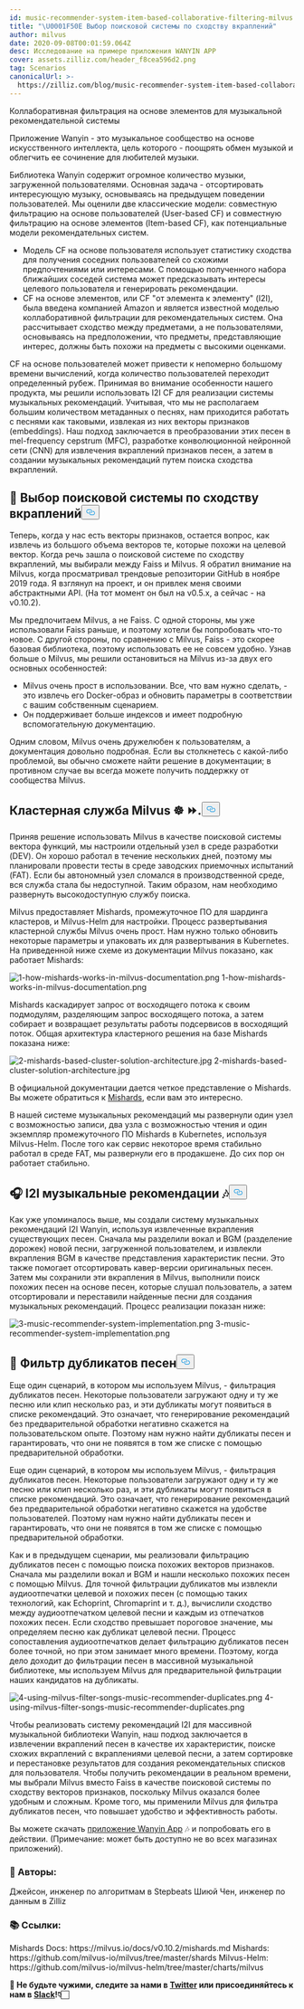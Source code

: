 ```yaml
---
id: music-recommender-system-item-based-collaborative-filtering-milvus.md
title: "\U0001F50E Выбор поисковой системы по сходству вкраплений"
author: milvus
date: 2020-09-08T00:01:59.064Z
desc: Исследование на примере приложения WANYIN APP
cover: assets.zilliz.com/header_f8cea596d2.png
tag: Scenarios
canonicalUrl: >-
  https://zilliz.com/blog/music-recommender-system-item-based-collaborative-filtering-milvus
---
```

<custom-h1>Коллаборативная фильтрация на основе элементов для музыкальной рекомендательной системы</custom-h1><p>Приложение Wanyin - это музыкальное сообщество на основе искусственного интеллекта, цель которого - поощрять обмен музыкой и облегчить ее сочинение для любителей музыки.</p>
<p>Библиотека Wanyin содержит огромное количество музыки, загруженной пользователями. Основная задача - отсортировать интересующую музыку, основываясь на предыдущем поведении пользователей. Мы оценили две классические модели: совместную фильтрацию на основе пользователей (User-based CF) и совместную фильтрацию на основе элементов (Item-based CF), как потенциальные модели рекомендательных систем.</p>
<ul>
<li>Модель CF на основе пользователя использует статистику сходства для получения соседних пользователей со схожими предпочтениями или интересами. С помощью полученного набора ближайших соседей система может предсказывать интересы целевого пользователя и генерировать рекомендации.</li>
<li>CF на основе элементов, или CF "от элемента к элементу" (I2I), была введена компанией Amazon и является известной моделью коллаборативной фильтрации для рекомендательных систем. Она рассчитывает сходство между предметами, а не пользователями, основываясь на предположении, что предметы, представляющие интерес, должны быть похожи на предметы с высокими оценками.</li>
</ul>
<p>CF на основе пользователей может привести к непомерно большому времени вычислений, когда количество пользователей переходит определенный рубеж. Принимая во внимание особенности нашего продукта, мы решили использовать I2I CF для реализации системы музыкальных рекомендаций. Учитывая, что мы не располагаем большим количеством метаданных о песнях, нам приходится работать с песнями как таковыми, извлекая из них векторы признаков (embeddings). Наш подход заключается в преобразовании этих песен в mel-frequency cepstrum (MFC), разработке конволюционной нейронной сети (CNN) для извлечения вкраплений признаков песен, а затем в создании музыкальных рекомендаций путем поиска сходства вкраплений.</p>
<h2 id="🔎-Select-an-embedding-similarity-search-engine" class="common-anchor-header">🔎 Выбор поисковой системы по сходству вкраплений<button data-href="#🔎-Select-an-embedding-similarity-search-engine" class="anchor-icon" translate="no">
      <svg translate="no"
        aria-hidden="true"
        focusable="false"
        height="20"
        version="1.1"
        viewBox="0 0 16 16"
        width="16"
      >
        <path
          fill="#0092E4"
          fill-rule="evenodd"
          d="M4 9h1v1H4c-1.5 0-3-1.69-3-3.5S2.55 3 4 3h4c1.45 0 3 1.69 3 3.5 0 1.41-.91 2.72-2 3.25V8.59c.58-.45 1-1.27 1-2.09C10 5.22 8.98 4 8 4H4c-.98 0-2 1.22-2 2.5S3 9 4 9zm9-3h-1v1h1c1 0 2 1.22 2 2.5S13.98 12 13 12H9c-.98 0-2-1.22-2-2.5 0-.83.42-1.64 1-2.09V6.25c-1.09.53-2 1.84-2 3.25C6 11.31 7.55 13 9 13h4c1.45 0 3-1.69 3-3.5S14.5 6 13 6z"
        ></path>
      </svg>
    </button></h2><p>Теперь, когда у нас есть векторы признаков, остается вопрос, как извлечь из большого объема векторов те, которые похожи на целевой вектор. Когда речь зашла о поисковой системе по сходству вкраплений, мы выбирали между Faiss и Milvus. Я обратил внимание на Milvus, когда просматривал трендовые репозитории GitHub в ноябре 2019 года. Я взглянул на проект, и он привлек меня своими абстрактными API. (На тот момент он был на v0.5.x, а сейчас - на v0.10.2).</p>
<p>Мы предпочитаем Milvus, а не Faiss. С одной стороны, мы уже использовали Faiss раньше, и поэтому хотели бы попробовать что-то новое. С другой стороны, по сравнению с Milvus, Faiss - это скорее базовая библиотека, поэтому использовать ее не совсем удобно. Узнав больше о Milvus, мы решили остановиться на Milvus из-за двух его основных особенностей:</p>
<ul>
<li>Milvus очень прост в использовании. Все, что вам нужно сделать, - это извлечь его Docker-образ и обновить параметры в соответствии с вашим собственным сценарием.</li>
<li>Он поддерживает больше индексов и имеет подробную вспомогательную документацию.</li>
</ul>
<p>Одним словом, Milvus очень дружелюбен к пользователям, а документация довольно подробная. Если вы столкнетесь с какой-либо проблемой, вы обычно сможете найти решение в документации; в противном случае вы всегда можете получить поддержку от сообщества Milvus.</p>
<h2 id="Milvus-cluster-service-☸️-⏩" class="common-anchor-header">Кластерная служба Milvus ☸️ ⏩.<button data-href="#Milvus-cluster-service-☸️-⏩" class="anchor-icon" translate="no">
      <svg translate="no"
        aria-hidden="true"
        focusable="false"
        height="20"
        version="1.1"
        viewBox="0 0 16 16"
        width="16"
      >
        <path
          fill="#0092E4"
          fill-rule="evenodd"
          d="M4 9h1v1H4c-1.5 0-3-1.69-3-3.5S2.55 3 4 3h4c1.45 0 3 1.69 3 3.5 0 1.41-.91 2.72-2 3.25V8.59c.58-.45 1-1.27 1-2.09C10 5.22 8.98 4 8 4H4c-.98 0-2 1.22-2 2.5S3 9 4 9zm9-3h-1v1h1c1 0 2 1.22 2 2.5S13.98 12 13 12H9c-.98 0-2-1.22-2-2.5 0-.83.42-1.64 1-2.09V6.25c-1.09.53-2 1.84-2 3.25C6 11.31 7.55 13 9 13h4c1.45 0 3-1.69 3-3.5S14.5 6 13 6z"
        ></path>
      </svg>
    </button></h2><p>Приняв решение использовать Milvus в качестве поисковой системы вектора функций, мы настроили отдельный узел в среде разработки (DEV). Он хорошо работал в течение нескольких дней, поэтому мы планировали провести тесты в среде заводских приемочных испытаний (FAT). Если бы автономный узел сломался в производственной среде, вся служба стала бы недоступной. Таким образом, нам необходимо развернуть высокодоступную службу поиска.</p>
<p>Milvus предоставляет Mishards, промежуточное ПО для шардинга кластеров, и Milvus-Helm для настройки. Процесс развертывания кластерной службы Milvus очень прост. Нам нужно только обновить некоторые параметры и упаковать их для развертывания в Kubernetes. На приведенной ниже схеме из документации Milvus показано, как работает Mishards:</p>
<p>
  
   <span class="img-wrapper"> <img translate="no" src="https://assets.zilliz.com/1_how_mishards_works_in_milvus_documentation_43a73076bf.png" alt="1-how-mishards-works-in-milvus-documentation.png" class="doc-image" id="1-how-mishards-works-in-milvus-documentation.png" />
   </span> <span class="img-wrapper"> <span>1-how-mishards-works-in-milvus-documentation.png</span> </span></p>
<p>Mishards каскадирует запрос от восходящего потока к своим подмодулям, разделяющим запрос восходящего потока, а затем собирает и возвращает результаты работы подсервисов в восходящий поток. Общая архитектура кластерного решения на базе Mishards показана ниже:</p>
<p>
  
   <span class="img-wrapper"> <img translate="no" src="https://assets.zilliz.com/2_mishards_based_cluster_solution_architecture_3ad89cf269.jpg" alt="2-mishards-based-cluster-solution-architecture.jpg" class="doc-image" id="2-mishards-based-cluster-solution-architecture.jpg" />
   </span> <span class="img-wrapper"> <span>2-mishards-based-cluster-solution-architecture.jpg</span> </span></p>
<p>В официальной документации дается четкое представление о Mishards. Вы можете обратиться к <a href="https://milvus.io/cn/docs/v0.10.2/mishards.md">Mishards</a>, если вам это интересно.</p>
<p>В нашей системе музыкальных рекомендаций мы развернули один узел с возможностью записи, два узла с возможностью чтения и один экземпляр промежуточного ПО Mishards в Kubernetes, используя Milvus-Helm. После того как сервис некоторое время стабильно работал в среде FAT, мы развернули его в продакшене. До сих пор он работает стабильно.</p>
<h2 id="🎧-I2I-music-recommendation-🎶" class="common-anchor-header">🎧 I2I музыкальные рекомендации 🎶<button data-href="#🎧-I2I-music-recommendation-🎶" class="anchor-icon" translate="no">
      <svg translate="no"
        aria-hidden="true"
        focusable="false"
        height="20"
        version="1.1"
        viewBox="0 0 16 16"
        width="16"
      >
        <path
          fill="#0092E4"
          fill-rule="evenodd"
          d="M4 9h1v1H4c-1.5 0-3-1.69-3-3.5S2.55 3 4 3h4c1.45 0 3 1.69 3 3.5 0 1.41-.91 2.72-2 3.25V8.59c.58-.45 1-1.27 1-2.09C10 5.22 8.98 4 8 4H4c-.98 0-2 1.22-2 2.5S3 9 4 9zm9-3h-1v1h1c1 0 2 1.22 2 2.5S13.98 12 13 12H9c-.98 0-2-1.22-2-2.5 0-.83.42-1.64 1-2.09V6.25c-1.09.53-2 1.84-2 3.25C6 11.31 7.55 13 9 13h4c1.45 0 3-1.69 3-3.5S14.5 6 13 6z"
        ></path>
      </svg>
    </button></h2><p>Как уже упоминалось выше, мы создали систему музыкальных рекомендаций I2I Wanyin, используя извлеченные вкрапления существующих песен. Сначала мы разделили вокал и BGM (разделение дорожек) новой песни, загруженной пользователем, и извлекли вкрапления BGM в качестве представления характеристик песни. Это также помогает отсортировать кавер-версии оригинальных песен. Затем мы сохранили эти вкрапления в Milvus, выполнили поиск похожих песен на основе песен, которые слушал пользователь, а затем отсортировали и переставили найденные песни для создания музыкальных рекомендаций. Процесс реализации показан ниже:</p>
<p>
  
   <span class="img-wrapper"> <img translate="no" src="https://assets.zilliz.com/3_music_recommender_system_implementation_c52a333eb8.png" alt="3-music-recommender-system-implementation.png" class="doc-image" id="3-music-recommender-system-implementation.png" />
   </span> <span class="img-wrapper"> <span>3-music-recommender-system-implementation.png</span> </span></p>
<h2 id="🚫-Duplicate-song-filter" class="common-anchor-header">🚫 Фильтр дубликатов песен<button data-href="#🚫-Duplicate-song-filter" class="anchor-icon" translate="no">
      <svg translate="no"
        aria-hidden="true"
        focusable="false"
        height="20"
        version="1.1"
        viewBox="0 0 16 16"
        width="16"
      >
        <path
          fill="#0092E4"
          fill-rule="evenodd"
          d="M4 9h1v1H4c-1.5 0-3-1.69-3-3.5S2.55 3 4 3h4c1.45 0 3 1.69 3 3.5 0 1.41-.91 2.72-2 3.25V8.59c.58-.45 1-1.27 1-2.09C10 5.22 8.98 4 8 4H4c-.98 0-2 1.22-2 2.5S3 9 4 9zm9-3h-1v1h1c1 0 2 1.22 2 2.5S13.98 12 13 12H9c-.98 0-2-1.22-2-2.5 0-.83.42-1.64 1-2.09V6.25c-1.09.53-2 1.84-2 3.25C6 11.31 7.55 13 9 13h4c1.45 0 3-1.69 3-3.5S14.5 6 13 6z"
        ></path>
      </svg>
    </button></h2><p>Еще один сценарий, в котором мы используем Milvus, - фильтрация дубликатов песен. Некоторые пользователи загружают одну и ту же песню или клип несколько раз, и эти дубликаты могут появиться в списке рекомендаций. Это означает, что генерирование рекомендаций без предварительной обработки негативно скажется на пользовательском опыте. Поэтому нам нужно найти дубликаты песен и гарантировать, что они не появятся в том же списке с помощью предварительной обработки.</p>
<p>Еще один сценарий, в котором мы используем Milvus, - фильтрация дубликатов песен. Некоторые пользователи загружают одну и ту же песню или клип несколько раз, и эти дубликаты могут появиться в списке рекомендаций. Это означает, что генерирование рекомендаций без предварительной обработки негативно скажется на удобстве пользователей. Поэтому нам нужно найти дубликаты песен и гарантировать, что они не появятся в том же списке с помощью предварительной обработки.</p>
<p>Как и в предыдущем сценарии, мы реализовали фильтрацию дубликатов песен с помощью поиска похожих векторов признаков. Сначала мы разделили вокал и BGM и нашли несколько похожих песен с помощью Milvus. Для точной фильтрации дубликатов мы извлекли аудиоотпечатки целевой и похожих песен (с помощью таких технологий, как Echoprint, Chromaprint и т. д.), вычислили сходство между аудиоотпечатком целевой песни и каждым из отпечатков похожих песен. Если сходство превышает пороговое значение, мы определяем песню как дубликат целевой песни. Процесс сопоставления аудиоотпечатков делает фильтрацию дубликатов песен более точной, но при этом занимает много времени. Поэтому, когда дело доходит до фильтрации песен в массивной музыкальной библиотеке, мы используем Milvus для предварительной фильтрации наших кандидатов на дубликаты.</p>
<p>
  
   <span class="img-wrapper"> <img translate="no" src="https://assets.zilliz.com/4_using_milvus_filter_songs_music_recommender_duplicates_0ff68d3e67.png" alt="4-using-milvus-filter-songs-music-recommender-duplicates.png" class="doc-image" id="4-using-milvus-filter-songs-music-recommender-duplicates.png" />
   </span> <span class="img-wrapper"> <span>4-using-milvus-filter-songs-music-recommender-duplicates.png</span> </span></p>
<p>Чтобы реализовать систему рекомендаций I2I для массивной музыкальной библиотеки Wanyin, наш подход заключается в извлечении вкраплений песен в качестве их характеристик, поиске схожих вкраплений с вкраплениями целевой песни, а затем сортировке и перестановке результатов для создания рекомендательных списков для пользователя. Чтобы получить рекомендации в реальном времени, мы выбрали Milvus вместо Faiss в качестве поисковой системы по сходству векторов признаков, поскольку Milvus оказался более удобным и сложным. Кроме того, мы применили Milvus для фильтра дубликатов песен, что повышает удобство и эффективность работы.</p>
<p>Вы можете скачать <a href="https://enjoymusic.ai/wanyin">приложение Wanyin App</a> 🎶 и попробовать его в действии. (Примечание: может быть доступно не во всех магазинах приложений).</p>
<h3 id="📝-Authors" class="common-anchor-header">📝 Авторы:</h3><p>Джейсон, инженер по алгоритмам в Stepbeats Шиюй Чен, инженер по данным в Zilliz</p>
<h3 id="📚-References" class="common-anchor-header">📚 Ссылки:</h3><p>Mishards Docs: https://milvus.io/docs/v0.10.2/mishards.md Mishards: https://github.com/milvus-io/milvus/tree/master/shards Milvus-Helm: https://github.com/milvus-io/milvus-helm/tree/master/charts/milvus</p>
<p><strong>🤗 Не будьте чужими, следите за нами в <a href="https://twitter.com/milvusio/">Twitter</a> или присоединяйтесь к нам в <a href="https://milvusio.slack.com/join/shared_invite/zt-e0u4qu3k-bI2GDNys3ZqX1YCJ9OM~GQ#/">Slack</a>!👇🏻</strong></p>

